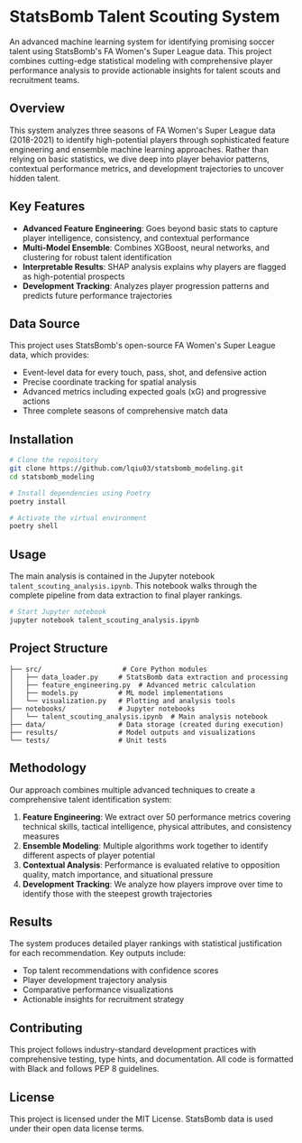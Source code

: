 # StatsBomb Talent Scouting System

An advanced machine learning system for identifying promising soccer talent using StatsBomb's FA Women's Super League data. This project combines cutting-edge statistical modeling with comprehensive player performance analysis to provide actionable insights for talent scouts and recruitment teams.

## Overview

This system analyzes three seasons of FA Women's Super League data (2018-2021) to identify high-potential players through sophisticated feature engineering and ensemble machine learning approaches. Rather than relying on basic statistics, we dive deep into player behavior patterns, contextual performance metrics, and development trajectories to uncover hidden talent.

## Key Features

- **Advanced Feature Engineering**: Goes beyond basic stats to capture player intelligence, consistency, and contextual performance
- **Multi-Model Ensemble**: Combines XGBoost, neural networks, and clustering for robust talent identification
- **Interpretable Results**: SHAP analysis explains why players are flagged as high-potential prospects
- **Development Tracking**: Analyzes player progression patterns and predicts future performance trajectories

## Data Source

This project uses StatsBomb's open-source FA Women's Super League data, which provides:
- Event-level data for every touch, pass, shot, and defensive action
- Precise coordinate tracking for spatial analysis
- Advanced metrics including expected goals (xG) and progressive actions
- Three complete seasons of comprehensive match data

## Installation

```bash
# Clone the repository
git clone https://github.com/lqiu03/statsbomb_modeling.git
cd statsbomb_modeling

# Install dependencies using Poetry
poetry install

# Activate the virtual environment
poetry shell
```

## Usage

The main analysis is contained in the Jupyter notebook `talent_scouting_analysis.ipynb`. This notebook walks through the complete pipeline from data extraction to final player rankings.

```bash
# Start Jupyter notebook
jupyter notebook talent_scouting_analysis.ipynb
```

## Project Structure

```
├── src/                    # Core Python modules
│   ├── data_loader.py     # StatsBomb data extraction and processing
│   ├── feature_engineering.py  # Advanced metric calculation
│   ├── models.py          # ML model implementations
│   └── visualization.py   # Plotting and analysis tools
├── notebooks/             # Jupyter notebooks
│   └── talent_scouting_analysis.ipynb  # Main analysis notebook
├── data/                  # Data storage (created during execution)
├── results/               # Model outputs and visualizations
└── tests/                 # Unit tests
```

## Methodology

Our approach combines multiple advanced techniques to create a comprehensive talent identification system:

1. **Feature Engineering**: We extract over 50 performance metrics covering technical skills, tactical intelligence, physical attributes, and consistency measures
2. **Ensemble Modeling**: Multiple algorithms work together to identify different aspects of player potential
3. **Contextual Analysis**: Performance is evaluated relative to opposition quality, match importance, and situational pressure
4. **Development Tracking**: We analyze how players improve over time to identify those with the steepest growth trajectories

## Results

The system produces detailed player rankings with statistical justification for each recommendation. Key outputs include:
- Top talent recommendations with confidence scores
- Player development trajectory analysis
- Comparative performance visualizations
- Actionable insights for recruitment strategy

## Contributing

This project follows industry-standard development practices with comprehensive testing, type hints, and documentation. All code is formatted with Black and follows PEP 8 guidelines.

## License

This project is licensed under the MIT License. StatsBomb data is used under their open data license terms.
